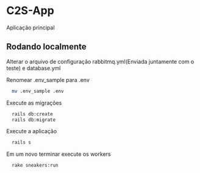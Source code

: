 
# C2S-App

Aplicação principal

## Rodando localmente

Alterar o arquivo de configuração rabbitmq.yml(Enviada juntamente com o teste) e database.yml

Renomear .env_sample para .env

```bash
  mv .env_sample .env
```

Execute as migrações

```bash
  rails db:create
  rails db:migrate
```

Execute a aplicação

```bash
  rails s
```

Em um novo terminar execute os workers

```bash
  rake sneakers:run
```
